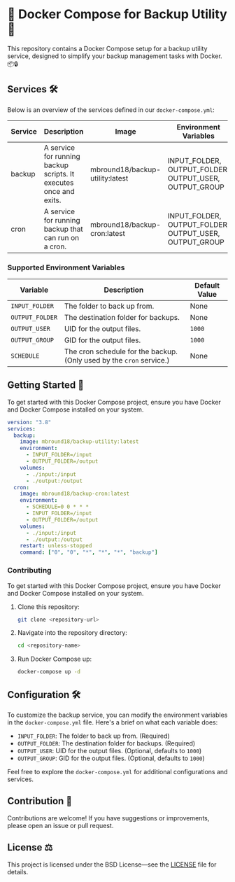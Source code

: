 # 🐳 Docker Compose for Backup Utility 🚀

This repository contains a Docker Compose setup for a backup utility service, designed to simplify your backup management tasks with Docker. 📦🔒

## Services 🛠️

Below is an overview of the services defined in our `docker-compose.yml`:

| Service | Description                                                       | Image                           | Environment Variables                                  |
| ------- | ----------------------------------------------------------------- | ------------------------------- | ------------------------------------------------------ |
| backup  | A service for running backup scripts. It executes once and exits. | mbround18/backup-utility:latest | INPUT_FOLDER, OUTPUT_FOLDER, OUTPUT_USER, OUTPUT_GROUP |
| cron    | A service for running backup that can run on a cron.              | mbround18/backup-cron:latest    | INPUT_FOLDER, OUTPUT_FOLDER, OUTPUT_USER, OUTPUT_GROUP |

### Supported Environment Variables

| Variable        | Description                                                                 | Default Value |
| --------------- | --------------------------------------------------------------------------- | ------------- |
| `INPUT_FOLDER`  | The folder to back up from.                                                 | None          |
| `OUTPUT_FOLDER` | The destination folder for backups.                                          | None          |
| `OUTPUT_USER`   | UID for the output files.                                                    | `1000`        |
| `OUTPUT_GROUP`  | GID for the output files.                                                    | `1000`        |
| `SCHEDULE`      | The cron schedule for the backup. (Only used by the `cron` service.)         | None          |


## Getting Started 🚀

To get started with this Docker Compose project, ensure you have Docker and Docker Compose installed on your system.

```yaml
version: "3.8"
services:
  backup:
    image: mbround18/backup-utility:latest
    environment:
      - INPUT_FOLDER=/input
      - OUTPUT_FOLDER=/output
    volumes:
      - ./input:/input
      - ./output:/output
  cron:
    image: mbround18/backup-cron:latest
    environment:
      - SCHEDULE=0 0 * * *
      - INPUT_FOLDER=/input
      - OUTPUT_FOLDER=/output
    volumes:
      - ./input:/input
      - ./output:/output
    restart: unless-stopped
    command: ["0", "0", "*", "*", "*", "backup"]
```

### Contributing

To get started with this Docker Compose project, ensure you have Docker and Docker Compose installed on your system.

1. Clone this repository:
   ```bash
   git clone <repository-url>
   ```
2. Navigate into the repository directory:
   ```bash
   cd <repository-name>
   ```
3. Run Docker Compose up:
   ```bash
   docker-compose up -d
   ```

## Configuration 🛠

To customize the backup service, you can modify the environment variables in the `docker-compose.yml` file. Here's a brief on what each variable does:

- `INPUT_FOLDER`: The folder to back up from. (Required)
- `OUTPUT_FOLDER`: The destination folder for backups. (Required)
- `OUTPUT_USER`: UID for the output files. (Optional, defaults to `1000`)
- `OUTPUT_GROUP`: GID for the output files. (Optional, defaults to `1000`)

Feel free to explore the `docker-compose.yml` for additional configurations and services.

## Contribution 🤝

Contributions are welcome! If you have suggestions or improvements, please open an issue or pull request.

## License ⚖️

This project is licensed under the BSD License—see the [LICENSE](./LICENSE.md) file for details.
